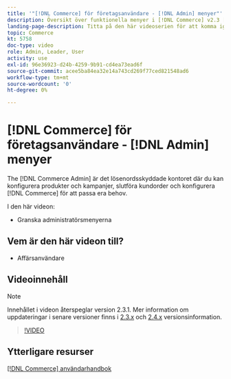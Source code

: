 ```yaml
---
title: '"[!DNL Commerce] för företagsanvändare - [!DNL Admin] menyer"'
description: Översikt över funktionella menyer i [!DNL Commerce] v2.3 [!DNL Admin].
landing-page-description: Titta på den här videoserien för att komma igång med grunderna i Adobe Commerce och arbeta i Admin.
topic: Commerce
kt: 5758
doc-type: video
role: Admin, Leader, User
activity: use
exl-id: 96e36923-d24b-4259-9b91-cd4ea73ead6f
source-git-commit: acee5ba84ea32e14a743cd269f77ced821548ad6
workflow-type: tm+mt
source-wordcount: '0'
ht-degree: 0%

---
```


# [!DNL Commerce] för företagsanvändare - [!DNL Admin] menyer

The [!DNL Commerce Admin] är det lösenordsskyddade kontoret där du kan konfigurera produkter och kampanjer, slutföra kundorder och konfigurera [!DNL Commerce] för att passa era behov.

I den här videon:

- Granska administratörsmenyerna

## Vem är den här videon till?

- Affärsanvändare

## Videoinnehåll

>[!NOTE]
>
>Innehållet i videon återspeglar version 2.3.1. Mer information om uppdateringar i senare versioner finns i [ 2.3.x](https://devdocs.magento.com/guides/v2.3/release-notes/bk-release-notes.html) och [2.4.x](https://devdocs.magento.com/guides/v2.4/release-notes/bk-release-notes.html) versionsinformation.

>[!VIDEO](https://video.tv.adobe.com/v/35942?quality=12&learn=on)

## Ytterligare resurser

[[!DNL Commerce] användarhandbok](https://docs.magento.com/)
